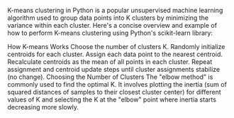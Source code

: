 K-means clustering in Python is a popular unsupervised machine learning algorithm used to group data points into K clusters by minimizing the variance within each cluster. Here's a concise overview and example of how to perform K-means clustering using Python's scikit-learn library:

How K-means Works
Choose the number of clusters K.
Randomly initialize centroids for each cluster.
Assign each data point to the nearest centroid.
Recalculate centroids as the mean of all points in each cluster.
Repeat assignment and centroid update steps until cluster assignments stabilize (no change).
Choosing the Number of Clusters
The "elbow method" is commonly used to find the optimal K. It involves plotting the inertia (sum of squared distances of samples to their closest cluster center) for different values of K and selecting the K at the "elbow" point where inertia starts decreasing more slowly.
